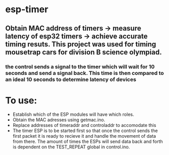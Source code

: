 # esp-timer
## Obtain MAC address of timers -> measure latency of esp32 timers -> achieve accurate timing resuts. This project was used for timing mousetrap cars for division B science olympiad.
### the control sends a signal to the timer which will wait for 10 seconds and send a signal back. This time is then compared to an ideal 10 seconds to determine latency of devices
# To use:
* Establish which of the ESP modules will have which roles. 
* Obtain the MAC adresses using getmac.ino. 
* Replace addresses of timeraddr and controladdr to accomodate this
* The timer ESP is to be started first so that once the control sends the first packet it is ready to recieve it and handle the movement of data from there. The amount of times the ESPs will send data back and forth is dependent on the TEST_REPEAT global in control.ino.  

